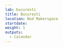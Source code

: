 ```yaml
---
lab: bucuresti
title: București
location: Nod Makerspace
startdate:
weight: 1
outputs:
  - Calendar
---
```


